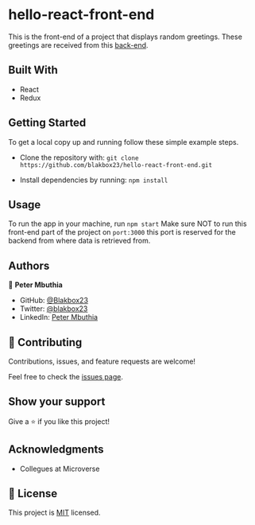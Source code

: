 # hello-react-front-end
This is the front-end of a project that displays random greetings. These greetings are received from this [back-end](https://github.com/blakbox23/hello-rails-back-end). 

## Built With
- React
- Redux

## Getting Started

To get a local copy up and running follow these simple example steps.
- Clone the repository with:
`git clone https://github.com/blakbox23/hello-react-front-end.git`

- Install dependencies by running:
`npm install`

## Usage
To run the app in your machine, run `npm start`
Make sure NOT to run this front-end part of the project on `port:3000` this port is reserved for the backend from where data is retrieved from.


## Authors

👤 **Peter Mbuthia**

- GitHub: [@Blakbox23](https://github.com/blakbox23)
- Twitter: [@blakbox23](https://twitter.com/blakbox23)
- LinkedIn: [Peter Mbuthia](https://www.linkedin.com/in/peter-mbuthia)


## 🤝 Contributing

Contributions, issues, and feature requests are welcome!

Feel free to check the [issues page](https://github.com/blakbox23/hello-react-front-end./issues).

## Show your support

Give a ⭐️ if you like this project!

## Acknowledgments

- Collegues at Microverse

## 📝 License

This project is [MIT](./MIT.md) licensed.
